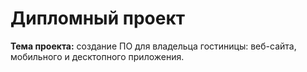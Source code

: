 # Дипломный проект

**Тема проекта:** создание ПО для владельца гостиницы: веб-сайта, мобильного и десктопного приложения.